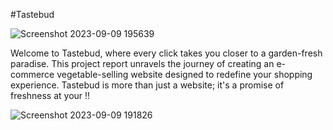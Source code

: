 #Tastebud

![Screenshot 2023-09-09 195639](https://github.com/02Neha/Tastebud/assets/95375309/4b57b6de-c91b-4fc0-ad6c-9ff171d636ab)




Welcome to Tastebud, where every click takes you closer to a garden-fresh paradise. This project report unravels the journey of creating an e-commerce vegetable-selling website designed to redefine your shopping experience. Tastebud is more than just a website; it's a promise of freshness at your !!

![Screenshot 2023-09-09 191826](https://github.com/02Neha/Tastebud/assets/95375309/4841ebca-9c9c-4628-ac97-f495ff1e4118)




